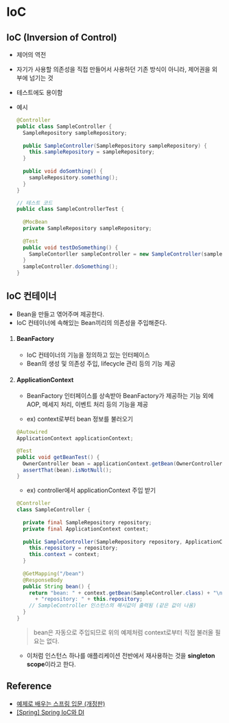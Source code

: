 # IoC



## IoC (Inversion of Control)

- 제어의 역전
- 자기가 사용할 의존성을 직접 만들어서 사용하던 기존 방식이 아니라, 제어권을 외부에 넘기는 것
- 테스트에도 용이함



- 예시

  ```java
  @Controller
  public class SampleController {
    SampleRepository sampleRepository;
    
    public SampleController(SampleRepository sampleRepository) {
      this.sampleRepository = sampleRepository;
    }
    
    public void doSomthing() {
      sampleRepository.something();
    }
  }
  
  // 테스트 코드
  public class SampleControllerTest {
    
    @MocBean
    private SampleRepository sampleRepository;
    
    @Test
    public void testDoSomething() {
      SampleContorller sampleController = new SampleController(sampleRepository);
    }
    sampleController.doSomething();
  }
  ```

  

## IoC 컨테이너

[^Bean]: IoC 컨테이너에 의해 생성되고 관리되는 객체

- Bean을 만들고 엮어주며 제공한다.
- IoC 컨테이너에 속해있는 Bean끼리의 의존성을 주입해준다.



1. #### BeanFactory

   - IoC 컨테이너의 기능을 정의하고 있는 인터페이스
   - Bean의 생성 및 의존성 주입, lifecycle 관리 등의 기능 제공

   

2. #### ApplicationContext

   - BeanFactory 인터페이스를 상속받아 BeanFactory가 제공하는 기능 외에 AOP, 메세지 처리, 이벤트 처리 등의 기능을 제공

   

   - ex) context로부터 bean 정보를 불러오기

   ```java
   @Autowired
   ApplicationContext applicationContext;
   
   @Test
   public void getBeanTest() {
     OwnerController bean = applicationContext.getBean(OwnerController.class);
     assertThat(bean).isNotNull();
   }
   ```

   - ex) controller에서 applicationContext 주입 받기

   ```java
   @Controller
   class SampleController {
     
     private final SampleRepository repository;
     private final ApplicationContext context;
     
     public SampleController(SampleRepository repository, ApplicationContext context) {
       this.repository = repository;
       this.context = context;
     }
     
     @GetMapping("/bean")
     @ResponseBody
     public String bean() {
       return "bean: " + context.getBean(SampleController.class) + "\n"
         + "repository: " + this.repository;
       // SampleController 인스턴스의 해시값이 출력됨 (같은 값이 나옴)
     }
   }
   ```

   > bean은 자동으로 주입되므로 위의 예제처럼 context로부터 직접 불러올 필요는 없다.

   

   - 이처럼 인스턴스 하나를 애플리케이션 전반에서 재사용하는 것을  **singleton scope**이라고 한다.



## Reference

- [예제로 배우는 스프링 입문 (개정판)](https://www.inflearn.com/course/spring_revised_edition/dashboard)
- [[Spring] Spring IoC와 DI](https://gangnam-americano.tistory.com/60)